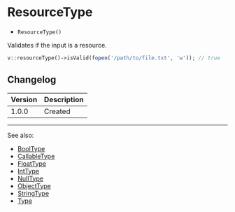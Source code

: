 # ResourceType

- `ResourceType()`

Validates if the input is a resource.

```php
v::resourceType()->isValid(fopen('/path/to/file.txt', 'w')); // true
```

## Changelog

Version | Description
--------|-------------
  1.0.0 | Created

***
See also:

- [BoolType](BoolType.md)
- [CallableType](CallableType.md)
- [FloatType](FloatType.md)
- [IntType](IntType.md)
- [NullType](NullType.md)
- [ObjectType](ObjectType.md)
- [StringType](StringType.md)
- [Type](Type.md)
